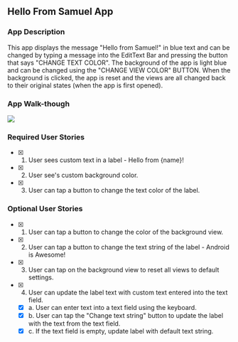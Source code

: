 ## Hello From Samuel App

### App Description
This app displays the message "Hello from Samuel!" in blue text and can be changed by typing a message into the EditText Bar and pressing the button that says "CHANGE TEXT COLOR". The background of the app is light blue and can be changed using the "CHANGE VIEW COLOR" BUTTON. When the background is clicked, the app is reset and the views are all changed back to their original states (when the app is first opened).

### App Walk-though
![](PreworkGIF.gif)

### Required User Stories
- [x] 1. User sees custom text in a label - Hello from {name}!
- [x] 2. User see's custom background color.
- [x] 3. User can tap a button to change the text color of the label.

### Optional User Stories
- [x] 1. User can tap a button to change the color of the background view.  
- [x] 2. User can tap a button to change the text string of the label - Android is Awesome!  
- [x] 3. User can tap on the background view to reset all views to default settings.  
- [x] 4. User can update the label text with custom text entered into the text field.  
   - [x] a. User can enter text into a text field using the keyboard.  
   - [x] b. User can tap the "Change text string" button to update the label with the text from the text field.  
   - [x] c. If the text field is empty, update label with default text string.  
